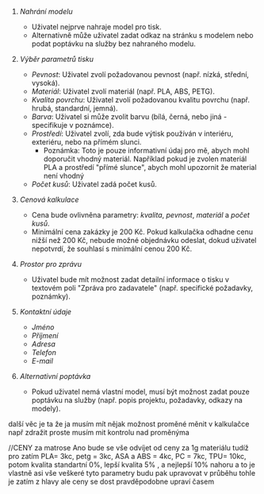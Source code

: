 1. _Nahrání modelu_

    - Uživatel nejprve nahraje model pro tisk.
    - Alternativně může uživatel zadat odkaz na stránku s modelem nebo podat poptávku na služby bez nahraného modelu.

2. _Výběr parametrů tisku_

    - _Pevnost_: Uživatel zvolí požadovanou pevnost (např. nízká, střední, vysoká).
    - _Materiál_: Uživatel zvolí materiál (např. PLA, ABS, PETG).
    - _Kvalita povrchu_: Uživatel zvolí požadovanou kvalitu povrchu (např. hrubá, standardní, jemná).
    - _Barva_: Uživatel si může zvolit barvu (bílá, černá, nebo jiná - specifikuje v poznámce).
    - _Prostředí_: Uživatel zvolí, zda bude výtisk používán v interiéru, exteriéru, nebo na přímém slunci.
        - Poznámka: Toto je pouze informativní údaj pro mě, abych mohl doporučit vhodný materiál. Například pokud je zvolen materiál PLA a prostředí "přímé slunce", abych mohl upozornit že material není vhodný
    - _Počet kusů_: Uživatel zadá počet kusů.

3. _Cenová kalkulace_

    - Cena bude ovlivněna parametry: _kvalita_, _pevnost_, _materiál_ a _počet kusů_.
    - Minimální cena zakázky je 200 Kč. Pokud kalkulačka odhadne cenu nižší než 200 Kč, nebude možné objednávku odeslat, dokud uživatel nepotvrdí, že souhlasí s minimální cenou 200 Kč.

4. _Prostor pro zprávu_

    - Uživatel bude mít možnost zadat detailní informace o tisku v textovém poli "Zpráva pro zadavatele" (např. specifické požadavky, poznámky).

5. _Kontaktní údaje_

    - _Jméno_
    - _Příjmení_
    - _Adresa_
    - _Telefon_
    - _E-mail_

6. _Alternativní poptávka_

    - Pokud uživatel nemá vlastní model, musí být možnost zadat pouze poptávku na služby (např. popis projektu, požadavky, odkazy na modely).

další věc je ta že ja musím mít nějak možnost proměné měnit v kalkulačce např zdražit proste musím mit kontrolu nad proměnýma

//CENY za matrose
Ano bude se vše odvíjet od ceny za 1g materiálu tudíž pro zatím PLA= 3kc, petg = 3kc, ASA a ABS = 4kc, PC = 7kc, TPU= 10kc, potom kvalita standartní 0%, lepší kvalita 5% , a nejlepší 10% nahoru a to je vlastně asi vše veškeré tyto parametry budu pak upravovat v průběhu tohle je zatím z hlavy ale ceny se dost pravděpodobne upraví časem
